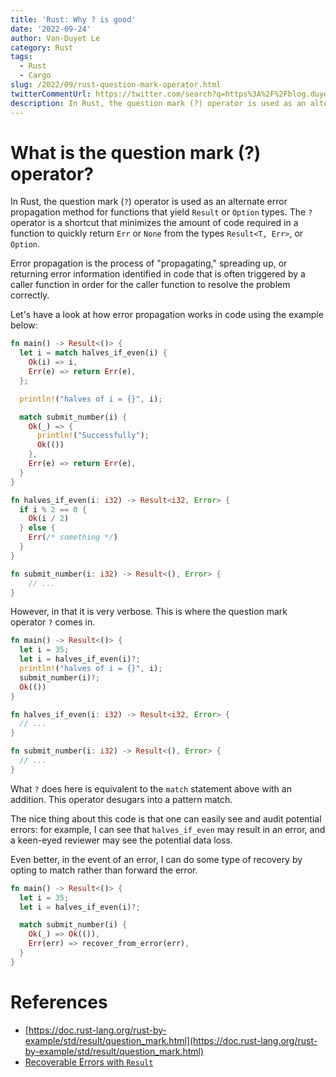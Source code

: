 ```yaml
---
title: 'Rust: Why ? is good'
date: '2022-09-24'
author: Van-Duyet Le
category: Rust
tags:
  - Rust
  - Cargo
slug: /2022/09/rust-question-mark-operator.html
twitterCommentUrl: https://twitter.com/search?q=https%3A%2F%2Fblog.duyet.net%2F2022%2F09%2Frust-question-mark-operator.html
description: In Rust, the question mark (?) operator is used as an alternate error propagation method for functions that yield Result or Option types. The ? operator is a shortcut that minimizes the amount of code required in a function to quickly return Err or None from the types Result<T, Err>, or Option.
---
```


# What is the question mark (?) operator?

In Rust, the question mark (`?`) operator is used as an alternate error propagation method for functions that yield `Result` or `Option` types. The `?` operator is a shortcut that minimizes the amount of code required in a function to quickly return `Err` or `None` from the types `Result<T, Err>`, or `Option`.

Error propagation is the process of "propagating," spreading up, or returning error information identified in code that is often triggered by a caller function in order for the caller function to resolve the problem correctly.

Let's have a look at how error propagation works in code using the example below:

```rust
fn main() -> Result<()> {
  let i = match halves_if_even(i) {
    Ok(i) => i,
    Err(e) => return Err(e),
  };

  println!("halves of i = {}", i);

  match submit_number(i) {
    Ok(_) => {
      println!("Successfully");
      Ok(())
    },
    Err(e) => return Err(e),
  }
}

fn halves_if_even(i: i32) -> Result<i32, Error> {
  if i % 2 == 0 {
    Ok(i / 2)
  } else {
    Err(/* something */)
  }
}

fn submit_number(i: i32) -> Result<(), Error> {
	// ...
}
```

However, in that it is very verbose. This is where the question mark operator `?` comes in.

```rust
fn main() -> Result<()> {
  let i = 35;
  let i = halves_if_even(i)?;
  println!("halves of i = {}", i);
  submit_number(i)?;
  Ok(())
}

fn halves_if_even(i: i32) -> Result<i32, Error> {
  // ...
}

fn submit_number(i: i32) -> Result<(), Error> {
  // ...
}
```

What `?` does here is equivalent to the `match` statement above with an addition. This operator desugars into a pattern match.

The nice thing about this code is that one can easily see and audit potential errors: for example, I can see that `halves_if_even` may result in an error, and a keen-eyed reviewer may see the potential data loss.

Even better, in the event of an error, I can do some type of recovery by opting to match rather than forward the error.

```rust
fn main() -> Result<()> {
  let i = 35;
  let i = halves_if_even(i)?;

  match submit_number(i) {
    Ok(_) => Ok(()),
    Err(err) => recover_from_error(err),
  }
}
```

# References

- [https://doc.rust-lang.org/rust-by-example/std/result/question_mark.html](https://doc.rust-lang.org/rust-by-example/std/result/question_mark.html)
- [Recoverable Errors with `Result`](https://doc.rust-lang.org/book/ch09-02-recoverable-errors-with-result.html#recoverable-errors-with-result)

[`Option`]: https://doc.rust-lang.org/std/option/index.html
[`Result`]: https://doc.rust-lang.org/std/result/index.html
[`Err`]: https://doc.rust-lang.org/std/result/enum.Result.html#variant.Err

